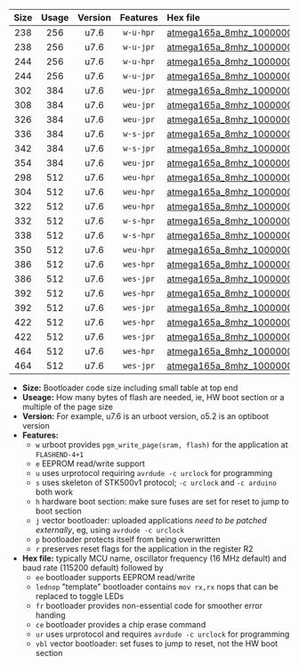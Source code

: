 |Size|Usage|Version|Features|Hex file|
|:-:|:-:|:-:|:-:|:--|
|238|256|u7.6|`w-u-hpr`|[atmega165a_8mhz_1000000bps_ur.hex](https://raw.githubusercontent.com/stefanrueger/urboot/main//atmega165a_8mhz_1000000bps_ur.hex)|
|238|256|u7.6|`w-u-jpr`|[atmega165a_8mhz_1000000bps_ur_vbl.hex](https://raw.githubusercontent.com/stefanrueger/urboot/main//atmega165a_8mhz_1000000bps_ur_vbl.hex)|
|244|256|u7.6|`w-u-hpr`|[atmega165a_8mhz_1000000bps_lednop_ur.hex](https://raw.githubusercontent.com/stefanrueger/urboot/main//atmega165a_8mhz_1000000bps_lednop_ur.hex)|
|244|256|u7.6|`w-u-jpr`|[atmega165a_8mhz_1000000bps_lednop_ur_vbl.hex](https://raw.githubusercontent.com/stefanrueger/urboot/main//atmega165a_8mhz_1000000bps_lednop_ur_vbl.hex)|
|302|384|u7.6|`weu-jpr`|[atmega165a_8mhz_1000000bps_ee_ur_vbl.hex](https://raw.githubusercontent.com/stefanrueger/urboot/main//atmega165a_8mhz_1000000bps_ee_ur_vbl.hex)|
|308|384|u7.6|`weu-jpr`|[atmega165a_8mhz_1000000bps_ee_lednop_ur_vbl.hex](https://raw.githubusercontent.com/stefanrueger/urboot/main//atmega165a_8mhz_1000000bps_ee_lednop_ur_vbl.hex)|
|326|384|u7.6|`weu-jpr`|[atmega165a_8mhz_1000000bps_ee_lednop_fr_ur_vbl.hex](https://raw.githubusercontent.com/stefanrueger/urboot/main//atmega165a_8mhz_1000000bps_ee_lednop_fr_ur_vbl.hex)|
|336|384|u7.6|`w-s-jpr`|[atmega165a_8mhz_1000000bps_vbl.hex](https://raw.githubusercontent.com/stefanrueger/urboot/main//atmega165a_8mhz_1000000bps_vbl.hex)|
|342|384|u7.6|`w-s-jpr`|[atmega165a_8mhz_1000000bps_lednop_vbl.hex](https://raw.githubusercontent.com/stefanrueger/urboot/main//atmega165a_8mhz_1000000bps_lednop_vbl.hex)|
|354|384|u7.6|`weu-jpr`|[atmega165a_8mhz_1000000bps_ee_lednop_fr_ce_ur_vbl.hex](https://raw.githubusercontent.com/stefanrueger/urboot/main//atmega165a_8mhz_1000000bps_ee_lednop_fr_ce_ur_vbl.hex)|
|298|512|u7.6|`weu-hpr`|[atmega165a_8mhz_1000000bps_ee_ur.hex](https://raw.githubusercontent.com/stefanrueger/urboot/main//atmega165a_8mhz_1000000bps_ee_ur.hex)|
|304|512|u7.6|`weu-hpr`|[atmega165a_8mhz_1000000bps_ee_lednop_ur.hex](https://raw.githubusercontent.com/stefanrueger/urboot/main//atmega165a_8mhz_1000000bps_ee_lednop_ur.hex)|
|322|512|u7.6|`weu-hpr`|[atmega165a_8mhz_1000000bps_ee_lednop_fr_ur.hex](https://raw.githubusercontent.com/stefanrueger/urboot/main//atmega165a_8mhz_1000000bps_ee_lednop_fr_ur.hex)|
|332|512|u7.6|`w-s-hpr`|[atmega165a_8mhz_1000000bps.hex](https://raw.githubusercontent.com/stefanrueger/urboot/main//atmega165a_8mhz_1000000bps.hex)|
|338|512|u7.6|`w-s-hpr`|[atmega165a_8mhz_1000000bps_lednop.hex](https://raw.githubusercontent.com/stefanrueger/urboot/main//atmega165a_8mhz_1000000bps_lednop.hex)|
|350|512|u7.6|`weu-hpr`|[atmega165a_8mhz_1000000bps_ee_lednop_fr_ce_ur.hex](https://raw.githubusercontent.com/stefanrueger/urboot/main//atmega165a_8mhz_1000000bps_ee_lednop_fr_ce_ur.hex)|
|386|512|u7.6|`wes-hpr`|[atmega165a_8mhz_1000000bps_ee.hex](https://raw.githubusercontent.com/stefanrueger/urboot/main//atmega165a_8mhz_1000000bps_ee.hex)|
|386|512|u7.6|`wes-jpr`|[atmega165a_8mhz_1000000bps_ee_vbl.hex](https://raw.githubusercontent.com/stefanrueger/urboot/main//atmega165a_8mhz_1000000bps_ee_vbl.hex)|
|392|512|u7.6|`wes-hpr`|[atmega165a_8mhz_1000000bps_ee_lednop.hex](https://raw.githubusercontent.com/stefanrueger/urboot/main//atmega165a_8mhz_1000000bps_ee_lednop.hex)|
|392|512|u7.6|`wes-jpr`|[atmega165a_8mhz_1000000bps_ee_lednop_vbl.hex](https://raw.githubusercontent.com/stefanrueger/urboot/main//atmega165a_8mhz_1000000bps_ee_lednop_vbl.hex)|
|422|512|u7.6|`wes-hpr`|[atmega165a_8mhz_1000000bps_ee_lednop_fr.hex](https://raw.githubusercontent.com/stefanrueger/urboot/main//atmega165a_8mhz_1000000bps_ee_lednop_fr.hex)|
|422|512|u7.6|`wes-jpr`|[atmega165a_8mhz_1000000bps_ee_lednop_fr_vbl.hex](https://raw.githubusercontent.com/stefanrueger/urboot/main//atmega165a_8mhz_1000000bps_ee_lednop_fr_vbl.hex)|
|464|512|u7.6|`wes-hpr`|[atmega165a_8mhz_1000000bps_ee_lednop_fr_ce.hex](https://raw.githubusercontent.com/stefanrueger/urboot/main//atmega165a_8mhz_1000000bps_ee_lednop_fr_ce.hex)|
|464|512|u7.6|`wes-jpr`|[atmega165a_8mhz_1000000bps_ee_lednop_fr_ce_vbl.hex](https://raw.githubusercontent.com/stefanrueger/urboot/main//atmega165a_8mhz_1000000bps_ee_lednop_fr_ce_vbl.hex)|

- **Size:** Bootloader code size including small table at top end
- **Useage:** How many bytes of flash are needed, ie, HW boot section or a multiple of the page size
- **Version:** For example, u7.6 is an urboot version, o5.2 is an optiboot version
- **Features:**
  + `w` urboot provides `pgm_write_page(sram, flash)` for the application at `FLASHEND-4+1`
  + `e` EEPROM read/write support
  + `u` uses urprotocol requiring `avrdude -c urclock` for programming
  + `s` uses skeleton of STK500v1 protocol; `-c urclock` and `-c arduino` both work
  + `h` hardware boot section: make sure fuses are set for reset to jump to boot section
  + `j` vector bootloader: uploaded applications *need to be patched externally*, eg, using `avrdude -c urclock`
  + `p` bootloader protects itself from being overwritten
  + `r` preserves reset flags for the application in the register R2
- **Hex file:** typically MCU name, oscillator frequency (16 MHz default) and baud rate (115200 default) followed by
  + `ee` bootloader supports EEPROM read/write
  + `lednop` "template" bootloader contains `mov rx,rx` nops that can be replaced to toggle LEDs
  + `fr` bootloader provides non-essential code for smoother error handing
  + `ce` bootloader provides a chip erase command
  + `ur` uses urprotocol and requires `avrdude -c urclock` for programming
  + `vbl` vector bootloader: set fuses to jump to reset, not the HW boot section
